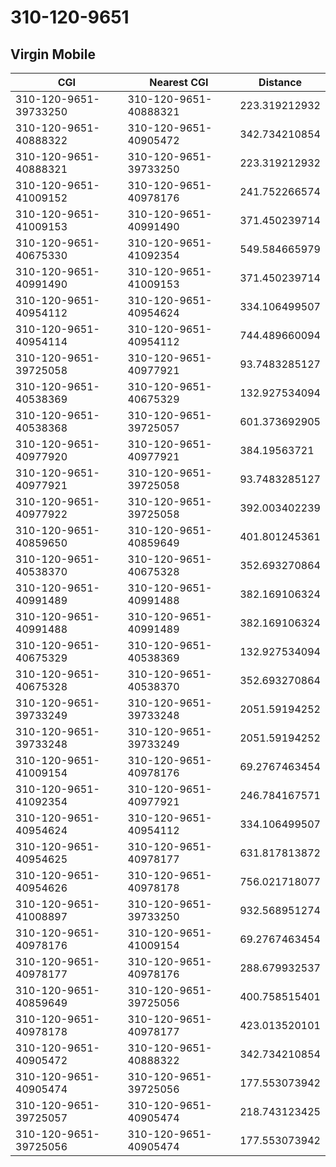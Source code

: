 # 310-120-9651
## Virgin Mobile


| CGI | Nearest CGI | Distance |
|-----|-------------|----------|
| 310-120-9651-39733250 | 310-120-9651-40888321 | 223.319212932 |
| 310-120-9651-40888322 | 310-120-9651-40905472 | 342.734210854 |
| 310-120-9651-40888321 | 310-120-9651-39733250 | 223.319212932 |
| 310-120-9651-41009152 | 310-120-9651-40978176 | 241.752266574 |
| 310-120-9651-41009153 | 310-120-9651-40991490 | 371.450239714 |
| 310-120-9651-40675330 | 310-120-9651-41092354 | 549.584665979 |
| 310-120-9651-40991490 | 310-120-9651-41009153 | 371.450239714 |
| 310-120-9651-40954112 | 310-120-9651-40954624 | 334.106499507 |
| 310-120-9651-40954114 | 310-120-9651-40954112 | 744.489660094 |
| 310-120-9651-39725058 | 310-120-9651-40977921 | 93.7483285127 |
| 310-120-9651-40538369 | 310-120-9651-40675329 | 132.927534094 |
| 310-120-9651-40538368 | 310-120-9651-39725057 | 601.373692905 |
| 310-120-9651-40977920 | 310-120-9651-40977921 | 384.19563721 |
| 310-120-9651-40977921 | 310-120-9651-39725058 | 93.7483285127 |
| 310-120-9651-40977922 | 310-120-9651-39725058 | 392.003402239 |
| 310-120-9651-40859650 | 310-120-9651-40859649 | 401.801245361 |
| 310-120-9651-40538370 | 310-120-9651-40675328 | 352.693270864 |
| 310-120-9651-40991489 | 310-120-9651-40991488 | 382.169106324 |
| 310-120-9651-40991488 | 310-120-9651-40991489 | 382.169106324 |
| 310-120-9651-40675329 | 310-120-9651-40538369 | 132.927534094 |
| 310-120-9651-40675328 | 310-120-9651-40538370 | 352.693270864 |
| 310-120-9651-39733249 | 310-120-9651-39733248 | 2051.59194252 |
| 310-120-9651-39733248 | 310-120-9651-39733249 | 2051.59194252 |
| 310-120-9651-41009154 | 310-120-9651-40978176 | 69.2767463454 |
| 310-120-9651-41092354 | 310-120-9651-40977921 | 246.784167571 |
| 310-120-9651-40954624 | 310-120-9651-40954112 | 334.106499507 |
| 310-120-9651-40954625 | 310-120-9651-40978177 | 631.817813872 |
| 310-120-9651-40954626 | 310-120-9651-40978178 | 756.021718077 |
| 310-120-9651-41008897 | 310-120-9651-39733250 | 932.568951274 |
| 310-120-9651-40978176 | 310-120-9651-41009154 | 69.2767463454 |
| 310-120-9651-40978177 | 310-120-9651-40978176 | 288.679932537 |
| 310-120-9651-40859649 | 310-120-9651-39725056 | 400.758515401 |
| 310-120-9651-40978178 | 310-120-9651-40978177 | 423.013520101 |
| 310-120-9651-40905472 | 310-120-9651-40888322 | 342.734210854 |
| 310-120-9651-40905474 | 310-120-9651-39725056 | 177.553073942 |
| 310-120-9651-39725057 | 310-120-9651-40905474 | 218.743123425 |
| 310-120-9651-39725056 | 310-120-9651-40905474 | 177.553073942 |
